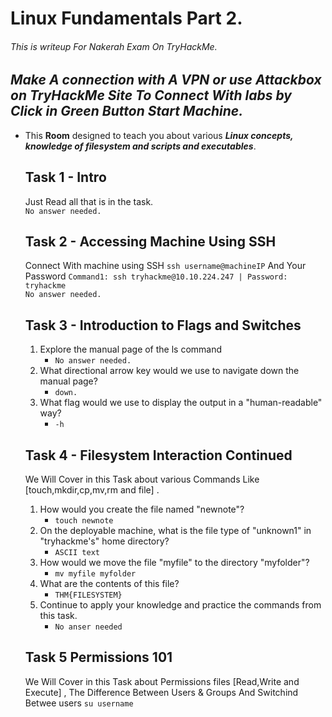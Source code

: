 # Linux Fundamentals Part 2.
###### This is writeup For Nakerah Exam On TryHackMe.
## *Make A connection with A VPN or use Attackbox on TryHackMe Site To Connect With labs by Click in Green Button Start Machine.*

* This **Room** designed to teach you about various ***Linux concepts, knowledge of filesystem and scripts and executables***.      
                      
     ## Task 1  - Intro
     Just Read all that is in the task.                   
                      ```No answer needed.```
     ## Task 2  - Accessing Machine Using SSH 
     Connect With machine using SSH `ssh username@machineIP` And Your Password 
            `Command1: ssh tryhackme@10.10.224.247 | Password: tryhackme`                                    
            `No answer needed.`
     ## Task 3  - Introduction to Flags and Switches
     1. Explore the manual page of the ls command 
        - `No answer needed.`
     2. What directional arrow key would we use to navigate down the manual page?
        - `down.`
     3. What flag would we use to display the output in a "human-readable" way?
        - `-h`
     ## Task 4 - Filesystem Interaction Continued
     We Will Cover in this Task about various Commands Like [touch,mkdir,cp,mv,rm and file] . 
     1. How would you create the file named "newnote"?
        - `touch newnote`
     2. On the deployable machine, what is the file type of "unknown1" in "tryhackme's" home directory?
        - `ASCII text`
     3. How would we move the file "myfile" to the directory "myfolder"?
        - `mv myfile myfolder`
     4. What are the contents of this file?
        - `THM{FILESYSTEM}`
     5. Continue to apply your knowledge and practice the commands from this task.
        - `No anser needed`
     ## Task 5 Permissions 101 
     We Will Cover in this Task about Permissions files [Read,Write and Execute] , The Difference Between Users & Groups And Switchind Betwee users `su username`
     
     
                    



